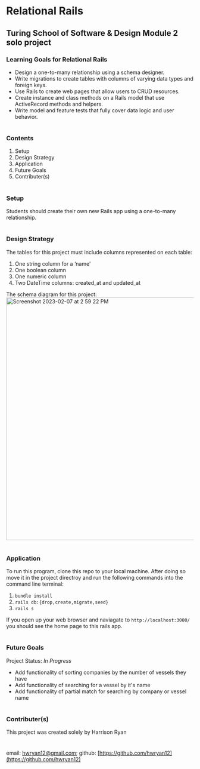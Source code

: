 # Relational Rails

## Turing School of Software & Design Module 2 solo project

### Learning Goals for Relational Rails
* Design a one-to-many relationship using a schema designer.
* Write migrations to create tables with columns of varying data types and foreign keys.
* Use Rails to create web pages that allow users to CRUD resources.
* Create instance and class methods on a Rails model that use ActiveRecord methods and helpers.
* Write model and feature tests that fully cover data logic and user behavior.
#

### Contents
1. Setup
1. Design Strategy
1. Application
1. Future Goals
1. Contributer(s)
#

### Setup 

Students should create their own new Rails app using a one-to-many relationship.
#

### Design Strategy

The tables for this project must include columns represented on each table:
1. One string column for a ‘name’
1. One boolean column
1. One numeric column
1. Two DateTime columns: created_at and updated_at

The schema diagram for this project:
<img width="650" alt="Screenshot 2023-02-07 at 2 59 22 PM" src="https://user-images.githubusercontent.com/116698937/217364353-20fc9088-70e0-451b-83ab-a58355f5f779.png">
#

### Application

To run this program, clone this repo to your local machine. After doing so move it in the project directroy and run the following commands into the command line terminal: 

1. `bundle install`
1. `rails db:{drop,create,migrate,seed}`
1. `rails s `

If you open up your web browser and naviagate to `http://localhost:3000/` you should see the home page to this rails app.
#

### Future Goals

Project Status: _In Progress_

* Add functionality of sorting companies by the number of vessels they have
* Add functionality of searching for a vessel by it's name
* Add functionality of partial match for searching by company or vessel name

#
### Contributer(s)
This project was created solely by Harrison Ryan
#
email: <hwryan12@gmail.com>; github: [https://github.com/hwryan12](https://github.com/hwryan12)